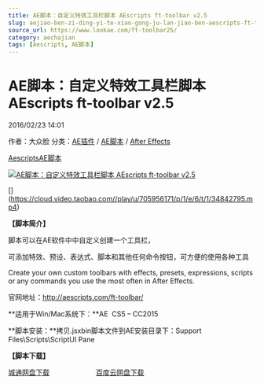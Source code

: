 ```yaml
---
title: AE脚本：自定义特效工具栏脚本 AEscripts ft-toolbar v2.5
slug: aejiao-ben-zi-ding-yi-te-xiao-gong-ju-lan-jiao-ben-aescripts-ft-toolbar-v2-5
source_url: https://www.lookae.com/ft-toolbar25/
category: aechajian
tags: [Aescripts, AE脚本]
---
```

# AE脚本：自定义特效工具栏脚本 AEscripts ft-toolbar v2.5

2016/02/23 14:01

作者：大众脸
分类：[AE插件](https://www.lookae.com/after-effects/aechajian/) / [AE脚本](https://www.lookae.com/after-effects/aescripts/) / [After Effects](https://www.lookae.com/after-effects/)

[Aescripts](https://www.lookae.com/tag/aescripts/)[AE脚本](https://www.lookae.com/tag/ae%e8%84%9a%e6%9c%ac/)

[![AE脚本：自定义特效工具栏脚本 AEscripts ft-toolbar v2.5](https://www.lookae.com/wp-content/uploads/2016/02/ft-toolbar.jpg "AE脚本：自定义特效工具栏脚本 AEscripts ft-toolbar v2.5-LookAE.com")](https://www.lookae.com/wp-content/uploads/2016/02/ft-toolbar.jpg)

[﻿[﻿]("https://cloud.video.taobao.com//play/u/705956171/p/1/e/6/t/1/34842795.mp4)](https://cloud.video.taobao.com//play/u/705956171/p/1/e/6/t/1/34842795.mp4)

**【脚本简介】**

脚本可以在AE软件中中自定义创建一个工具栏，

可添加特效、预设、表达式、脚本和其他任何命令按钮，可方便的使用各种工具

Create your own custom toolbars with effects, presets, expressions, scripts or any commands you use the most often in After Effects.

官网地址：http://aescripts.com/ft-toolbar/

**适用于Win/Mac系统下：**AE  CS5 – CC2015

**脚本安装：**拷贝.jsxbin脚本文件到AE安装目录下：Support Files\Scripts\ScriptUI Pane

**【脚本下载】**

[城通网盘下载](http://lookae.ctfile.com/file/143446703)                        [百度云网盘下载](https://pan.baidu.com/s/1biiby2)
